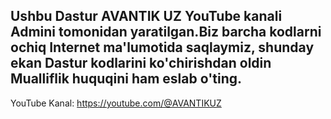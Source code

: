 Ushbu Dastur AVANTIK UZ YouTube kanali Admini tomonidan yaratilgan.Biz barcha kodlarni ochiq Internet ma'lumotida saqlaymiz,
shunday ekan Dastur kodlarini ko'chirishdan oldin Mualliflik huquqini ham eslab o'ting.
--------------------------------------------------------------------------------------------------------------------------
YouTube Kanal: https://youtube.com/@AVANTIKUZ
